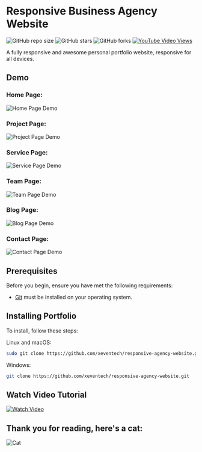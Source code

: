 # Responsive Business Agency Website

![GitHub repo size](https://img.shields.io/github/repo-size/xeventech/responsive-agency-website)
![GitHub stars](https://img.shields.io/github/stars/xeventech/responsive-agency-website?style=social)
![GitHub forks](https://img.shields.io/github/forks/xeventech/responsive-agency-website?style=social)
[![YouTube Video Views](https://img.shields.io/youtube/views/1iji_2li5cU?style=social)](https://youtu.be/1iji_2li5cU)

A fully responsive and awesome personal portfolio website, responsive for all devices.

## Demo

### Home Page:
![Home Page Demo](https://github.com/XevenTech/projects_snapshots/blob/main/responsive-agency-website/home-page.png?raw=true "Home Page Demo")
### Project Page:
![Project Page Demo](https://github.com/XevenTech/projects_snapshots/blob/main/responsive-agency-website/project-page.png?raw=true "Project Page Demo")
### Service Page:
![Service Page Demo](https://github.com/XevenTech/projects_snapshots/blob/main/responsive-agency-website/service-page.png?raw=true "Service Page Demo")
### Team Page:
![Team Page Demo](https://github.com/XevenTech/projects_snapshots/blob/main/responsive-agency-website/team-page.png?raw=true "Team Page Demo")
### Blog Page:
![Blog Page Demo](https://github.com/XevenTech/projects_snapshots/blob/main/responsive-agency-website/blog-page.png?raw=true "Blog Page Demo")
### Contact Page:
![Contact Page Demo](https://github.com/XevenTech/projects_snapshots/blob/main/responsive-agency-website/contact-page.png?raw=true "Contact Page Demo")

## Prerequisites

Before you begin, ensure you have met the following requirements:

* [Git](https://git-scm.com/downloads "Download Git") must be installed on your operating system.

## Installing Portfolio

To install, follow these steps:

Linux and macOS:

```bash
sudo git clone https://github.com/xeventech/responsive-agency-website.git
```

Windows:

```bash
git clone https://github.com/xeventech/responsive-agency-website.git
```

## Watch Video Tutorial

[![Watch Video](https://github.com/XevenTech/projects_snapshots/blob/main/responsive-agency-website/thumbnail.png?raw=true "Play")](https://youtu.be/1iji_2li5cU)


## Thank you for reading, here's a cat:

![Cat](https://github.com/XevenTech/xeventech/blob/main/cat.gif?raw=true "Thank You")
